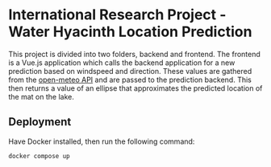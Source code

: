 # International Research Project - Water Hyacinth Location Prediction

This project is divided into two folders, backend and frontend. The frontend is a Vue.js application which calls the backend application for a new prediction based on windspeed and direction. These values are gathered from the [open-meteo API](https://github.com/open-meteo/open-meteo) and are passed to the prediction backend. This then returns a value of an ellipse that approximates the predicted location of the mat on the lake.

## Deployment

Have Docker installed, then run the following command:

```bash
docker compose up
```
